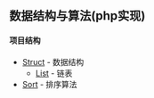 ## 数据结构与算法(php实现)

#### 项目结构

* [Struct](Struct) - 数据结构
    * [List](Struct/LinkedList) - 链表
* [Sort](Sort) - 排序算法